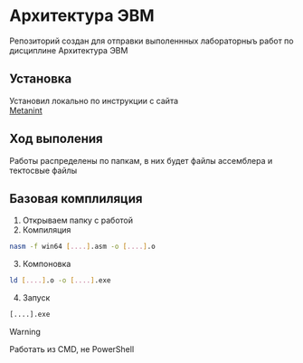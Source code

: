 # Архитектура ЭВМ

Репозиторий создан для отправки выполеннных лабораторныъ работ по дисциплине Архитектура ЭВМ

## Установка
Установил локально по инструкции с сайта  
[Metanint](https://metanit.com/assembler/nasm/1.5.php)

## Ход выполения
Работы распределены по папкам, в них будет файлы ассемблера и тектосвые файлы

## Базовая комплиляция
1. Открываем папку с работой
2. Компиляция
```bash
nasm -f win64 [....].asm -o [....].o
```
3. Компоновка
```bash
ld [....].o -o [....].exe
```
4. Запуск
```bash
[....].exe
```

> [!WARNING]  
> Работать из CMD, не PowerShell